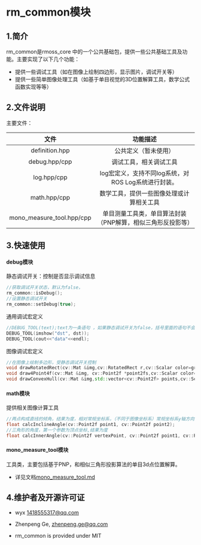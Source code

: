 # rm_common模块

## 1.简介

rm_common是rmoss_core 中的一个公共基础包，提供一些公共基础工具及功能。主要实现了以下几个功能：

* 提供一些调试工具（如在图像上绘制四边形，显示图片，调试开关等）
* 提供一些简单图像处理工具（如基于单目视觉的3D位置解算工具，数学公式函数实现等等）

## 2.文件说明

主要文件：

|          文件           |                         功能描述                          |
| :---------------------: | :-------------------------------------------------------: |
|     definition.hpp     |          公共定义（暂未使用）          |
| debug.hpp/cpp | 调试工具，相关调试工具 |
| log.hpp/cpp | log宏定义，支持不同log系统，对ROS Log系统进行封装。 |
|       math.hpp/cpp        |          数学工具，提供一些图像处理或计算相关工具           |
| mono_measure_tool.hpp/cpp | 单目测量工具类，单目算法封装（PNP解算，相似三角形反投影等） |

## 3.快速使用

#### debug模块

静态调试开关：控制是否显示调试信息

```c++
//获取调试开关状态，默认为false，
rm_common::isDebug();
//设置静态调试开关
rm_common::setDebug(true);
```

通用调试宏定义

```c++
//DEBUG_TOOL(text);text为一条语句 ，如果静态调试开关为false，括号里面的语句不会被执行。
DEBUG_TOOL(imshow("dst", dst));
DEBUG_TOOL(cout<<"data"<<endl);
```

图像调试宏定义

```c++
//在图像上绘制多边形，受静态调试开关控制
void drawRotatedRect(cv::Mat &img,cv::RotatedRect r,cv::Scalar color=green);
void draw4Point4f(cv::Mat &img, cv::Point2f *point2fs,cv::Scalar color=green);
void drawConvexHull(cv::Mat &img,std::vector<cv::Point2f> points,cv::Scalar color=green);
```

#### math模块

提供相关图像计算工具

```c++
//两点构成直线的倾角，结果为度，相对常规坐标系，（不同于图像坐标系）常规坐标系y轴方向为向上。
float calcInclineAngle(cv::Point2f point1, cv::Point2f point2);
//三角形的角度，第一个参数为顶点坐标,结果为度
float calcInnerAngle(cv::Point2f vertexPoint, cv::Point2f point1, cv::Point2f point2);
```

#### mono_measure_tool模块

工具类，主要包括基于PNP，和相似三角形投影算法的单目3d点位置解算。

* 详见文档[mono_measure_tool.md](doc/mono_measure_tool.md)

## 4.维护者及开源许可证

* wyx 1418555317@qq.com
* Zhenpeng Ge,  zhenpeng.ge@qq.com

* rm_common is provided under MIT